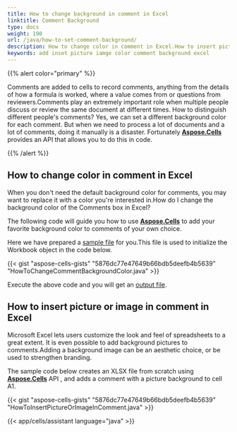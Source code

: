 ```yaml
---
title: How to change background in comment in Excel
linktitle: Comment Background
type: docs
weight: 190
url: /java/how-to-set-comment-background/
description: How to change color in comment in Excel.How to insert picture or image in comment in Excel.
keywords: add inset picture iamge color comment background excel
---
```


{{% alert color="primary" %}}

Comments are added to cells to record comments, anything from the details of how a formula is worked, where a value comes from or questions from reviewers.Comments play an extremely important role when multiple people discuss or review the same document at different times. How to distinguish different people's comments? Yes, we can set a different background color for each comment. But when we need to process a lot of documents and a lot of comments, doing it manually is a disaster. Fortunately [**Aspose.Cells**](https://products.aspose.com/cells/java/) provides an API that allows you to do this in code.

{{% /alert %}}

## **How to change color in comment in Excel**

When you don't need the default background color for comments, you may want to replace it with a color you're interested in.How do I change the background color of the Comments box in Excel?

The following code will guide you how to use [**Aspose.Cells**](https://products.aspose.com/cells/java/) to add your favorite background color to comments of your own choice.

Here we have prepared a [sample file](exmaple.xlsx) for you.This file is used to initialize the Workbook object in the code below.

{{< gist "aspose-cells-gists" "5876dc77e47649b66bdb5deefb4b5639" "HowToChangeCommentBackgroundColor.java" >}}

Execute the above code and you will get an [output file](result.xlsx).

## **How to insert picture or image in comment in Excel**

Microsoft Excel lets users customize the look and feel of spreadsheets to a great extent. It is even possible to add background pictures to comments.Adding a background image can be an aesthetic choice, or be used to strengthen branding.

The sample code below creates an XLSX file from scratch using [**Aspose.Cells**](https://products.aspose.com/cells/java/) API , and adds a comment with a picture background to cell A1.

{{< gist "aspose-cells-gists" "5876dc77e47649b66bdb5deefb4b5639" "HowToInsertPictureOrImageInComment.java" >}}

{{< app/cells/assistant language="java" >}}